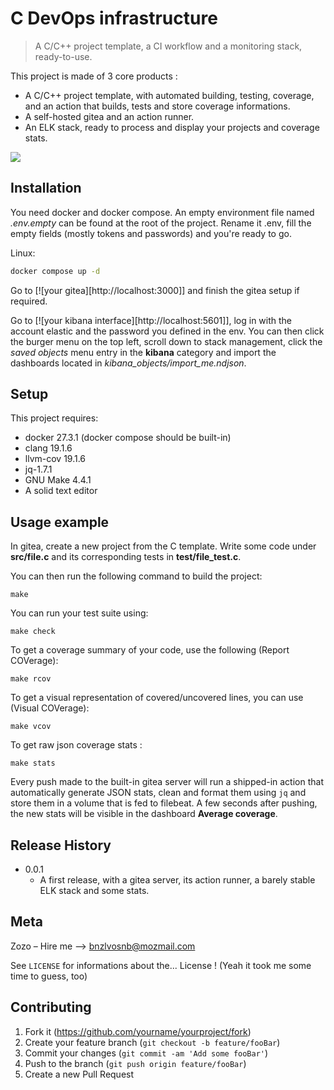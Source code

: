 # C DevOps infrastructure
> A C/C++ project template, a CI workflow and a monitoring stack, ready-to-use.

<!--  [![NPM Version][npm-image]][npm-url] -->
<!--  [![Build Status][travis-image]][travis-url] -->
<!--  [![Downloads Stats][npm-downloads]][npm-url] -->

This project is made of 3 core products :
 - A C/C++ project template, with automated building, testing, coverage, and an action that builds, tests and store coverage informations.
 - A self-hosted gitea and an action runner.
 - An ELK stack, ready to process and display your projects and coverage stats.

![](header.png)

## Installation

You need docker and docker compose.
An empty environment file named *.env.empty* can be found at the root of the project.
Rename it .env, fill the empty fields (mostly tokens and passwords) and you're ready to go.

Linux:

```sh
docker compose up -d
```

Go to [![your gitea][http://localhost:3000]] and finish the gitea setup if required.

Go to [![your kibana interface][http://localhost:5601]], log in with the account elastic and the password you defined in the env.
You can then click the burger menu on the top left, scroll down to stack management, click the *saved objects* menu entry in the **kibana** category and import the dashboards located in *kibana_objects/import_me.ndjson*.


## Setup

This project requires:
 - docker 27.3.1 (docker compose should be built-in)
 - clang 19.1.6
 - llvm-cov 19.1.6
 - jq-1.7.1
 - GNU Make 4.4.1
 - A solid text editor


## Usage example

In gitea, create a new project from the C template.
Write some code under **src/file.c** and its corresponding tests in **test/file_test.c**.

You can then run the following command to build the project:
```
make
```

You can run your test suite using:
```
make check
```

To get a coverage summary of your code, use the following (Report COVerage):
```
make rcov
```

To get a visual representation of covered/uncovered lines, you can use (Visual COVerage):
```
make vcov
```

To get raw json coverage stats :
```
make stats
```


Every push made to the built-in gitea server will run a shipped-in action that automatically generate JSON stats, clean and format them using `jq` and store them in a volume that is fed to filebeat.
A few seconds after pushing, the new stats will be visible in the dashboard **Average coverage**.


## Release History

* 0.0.1
    * A first release, with a gitea server, its action runner, a barely stable ELK stack and some stats.

## Meta

Zozo – Hire me –> bnzlvosnb@mozmail.com

See ``LICENSE`` for informations about the... License ! (Yeah it took me some time to guess, too)

<!-- [https://github.com/yourname/github-link](https://github.com/dbader/) -->

## Contributing

1. Fork it (<https://github.com/yourname/yourproject/fork>)
2. Create your feature branch (`git checkout -b feature/fooBar`)
3. Commit your changes (`git commit -am 'Add some fooBar'`)
4. Push to the branch (`git push origin feature/fooBar`)
5. Create a new Pull Request

<!-- Markdown link & img dfn's -->
[npm-image]: https://img.shields.io/npm/v/datadog-metrics.svg?style=flat-square
[npm-url]: https://npmjs.org/package/datadog-metrics
[npm-downloads]: https://img.shields.io/npm/dm/datadog-metrics.svg?style=flat-square
[travis-image]: https://img.shields.io/travis/dbader/node-datadog-metrics/master.svg?style=flat-square
[travis-url]: https://travis-ci.org/dbader/node-datadog-metrics
[wiki]: https://github.com/yourname/yourproject/wiki

